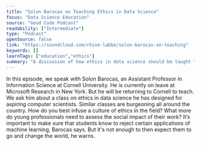 ```yaml
---
title: "Solon Barocas on Teaching Ethics in Data Science"
focus: "Data Science Education"
source: "Good Code Podcast"
readability: ["Intermediate"]
type: "Podcast"
openSource: false
link: "https://soundcloud.com/chine-labbe/solon-barocas-on-teaching"
keywords: []
learnTags: ["education","ethics"]
summary: "A discussion of how ethics in data science should be taught to post-secondary students and what they need to know to be able to assess the social impact of their work. "
---
```

In this episode, we speak with Solon Barocas, an Assistant Professor in Information Science at Cornell University. He is currently on leave at Microsoft Research in New York. But he will be returning to Cornell to teach. We ask him about a class on ethics in data science he has designed for aspiring computer scientists. Similar classes are burgeoning all around the country. How do you best infuse a culture of ethics in the field? What more do young professionals need to assess the social impact of their work? It’s important to make sure that students know to reject certain applications of machine learning, Barocas says. But it's not enough to then expect them to go and change the world, he warns.
